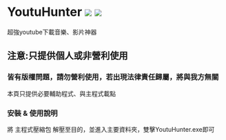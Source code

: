 # YoutuHunter ![](https://img.shields.io/badge/Rates-5_stars-orange) ![](https://img.shields.io/badge/Only_personal_use-330033)
超強youtube下載音樂、影片神器
## 注意:只提供個人或非營利使用
### 皆有版權問題，請勿營利使用，若出現法律責任歸屬，將與我方無關
本頁只提供必要輔助程式、與主程式載點

### 安裝 & 使用說明
將 主程式壓縮包 解壓至目的，並進入主要資料夾，雙擊YoutuHunter.exe即可
